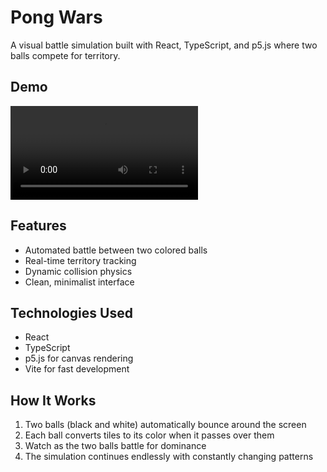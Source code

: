 # Pong Wars

A visual battle simulation built with React, TypeScript, and p5.js where two balls compete for territory.

## Demo

![Pong Wars Demo](./video.mp4)

## Features

- Automated battle between two colored balls
- Real-time territory tracking
- Dynamic collision physics
- Clean, minimalist interface

## Technologies Used

- React
- TypeScript
- p5.js for canvas rendering
- Vite for fast development

## How It Works

1. Two balls (black and white) automatically bounce around the screen
2. Each ball converts tiles to its color when it passes over them
3. Watch as the two balls battle for dominance
4. The simulation continues endlessly with constantly changing patterns

